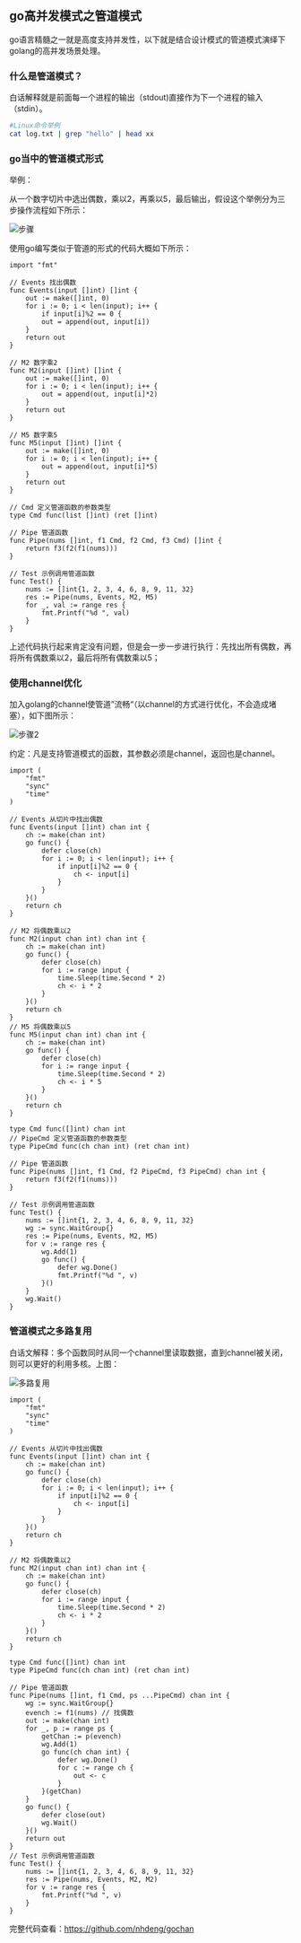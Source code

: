 ## go高并发模式之管道模式
go语言精髓之一就是高度支持并发性，以下就是结合设计模式的管道模式演绎下golang的高并发场景处理。
### 什么是管道模式？
白话解释就是前面每一个进程的输出（stdout)直接作为下一个进程的输入（stdin）。
```bash
#Linux命令举例
cat log.txt | grep "hello" | head xx
```

### go当中的管道模式形式
举例：

从一个数字切片中选出偶数，乘以2，再乘以5，最后输出，假设这个举例分为三步操作流程如下所示：

![步骤](/static/pipe1.png)

使用go编写类似于管道的形式的代码大概如下所示：
```golang
import "fmt"

// Events 找出偶数
func Events(input []int) []int {
    out := make([]int, 0)
    for i := 0; i < len(input); i++ {
        if input[i]%2 == 0 {
        out = append(out, input[i])
    }
    return out
}

// M2 数字乘2
func M2(input []int) []int {
    out := make([]int, 0)
    for i := 0; i < len(input); i++ {
        out = append(out, input[i]*2)
    }
    return out
}

// M5 数字乘5
func M5(input []int) []int {
    out := make([]int, 0)
    for i := 0; i < len(input); i++ {
        out = append(out, input[i]*5)
    }
    return out
}

// Cmd 定义管道函数的参数类型
type Cmd func(list []int) (ret []int)

// Pipe 管道函数
func Pipe(nums []int, f1 Cmd, f2 Cmd, f3 Cmd) []int {
    return f3(f2(f1(nums)))
}

// Test 示例调用管道函数
func Test() {
    nums := []int{1, 2, 3, 4, 6, 8, 9, 11, 32}
    res := Pipe(nums, Events, M2, M5)
    for _, val := range res {
        fmt.Printf("%d ", val)
    }
}
```
上述代码执行起来肯定没有问题，但是会一步一步进行执行：先找出所有偶数，再将所有偶数乘以2，最后将所有偶数乘以5；

### 使用channel优化
加入golang的channel使管道”流畅“（以channel的方式进行优化，不会造成堵塞），如下图所示：

![步骤2](/static/pipe2.png)

约定：凡是支持管道模式的函数，其参数必须是channel，返回也是channel。
```golang
import (
    "fmt"
    "sync"
    "time"
)

// Events 从切片中找出偶数
func Events(input []int) chan int {
    ch := make(chan int)
    go func() {
        defer close(ch)
        for i := 0; i < len(input); i++ {
            if input[i]%2 == 0 {
                ch <- input[i]
            }
        }
    }()
    return ch
}

// M2 将偶数乘以2
func M2(input chan int) chan int {
    ch := make(chan int)
    go func() {
        defer close(ch)
        for i := range input {
            time.Sleep(time.Second * 2)
            ch <- i * 2
        }
    }()
    return ch
}
// M5 将偶数乘以5
func M5(input chan int) chan int {
    ch := make(chan int)
    go func() {
        defer close(ch)
        for i := range input {
            time.Sleep(time.Second * 2)
            ch <- i * 5
        }
    }()
    return ch
}

type Cmd func([]int) chan int
// PipeCmd 定义管道函数的参数类型
type PipeCmd func(ch chan int) (ret chan int)

// Pipe 管道函数
func Pipe(nums []int, f1 Cmd, f2 PipeCmd, f3 PipeCmd) chan int {
    return f3(f2(f1(nums)))
}

// Test 示例调用管道函数
func Test() {
    nums := []int{1, 2, 3, 4, 6, 8, 9, 11, 32}
    wg := sync.WaitGroup{}
    res := Pipe(nums, Events, M2, M5)
    for v := range res {
        wg.Add(1)
        go func() {
            defer wg.Done()
            fmt.Printf("%d ", v)
        }()
    }
    wg.Wait()
}

```

### 管道模式之多路复用
白话文解释：多个函数同时从同一个channel里读取数据，直到channel被关闭，则可以更好的利用多核。上图：

![多路复用](/static/pipe3.png)

```golang
import (
	"fmt"
	"sync"
	"time"
)

// Events 从切片中找出偶数
func Events(input []int) chan int {
	ch := make(chan int)
	go func() {
		defer close(ch)
		for i := 0; i < len(input); i++ {
			if input[i]%2 == 0 {
				ch <- input[i]
			}
		}
	}()
	return ch
}

// M2 将偶数乘以2
func M2(input chan int) chan int {
	ch := make(chan int)
	go func() {
		defer close(ch)
		for i := range input {
			time.Sleep(time.Second * 2)
			ch <- i * 2
		}
	}()
	return ch
}

type Cmd func([]int) chan int
type PipeCmd func(ch chan int) (ret chan int)

// Pipe 管道函数
func Pipe(nums []int, f1 Cmd, ps ...PipeCmd) chan int {
	wg := sync.WaitGroup{}
	evench := f1(nums) // 找偶数
	out := make(chan int)
	for _, p := range ps {
		getChan := p(evench)
		wg.Add(1)
		go func(ch chan int) {
			defer wg.Done()
			for c := range ch {
				out <- c
			}
		}(getChan)
	}
	go func() {
		defer close(out)
		wg.Wait()
	}()
	return out
}
// Test 示例调用管道函数
func Test() {
    nums := []int{1, 2, 3, 4, 6, 8, 9, 11, 32}
	res := Pipe(nums, Events, M2, M2)
	for v := range res {
		fmt.Printf("%d ", v)
	}
}

```

完整代码查看：https://github.com/nhdeng/gochan